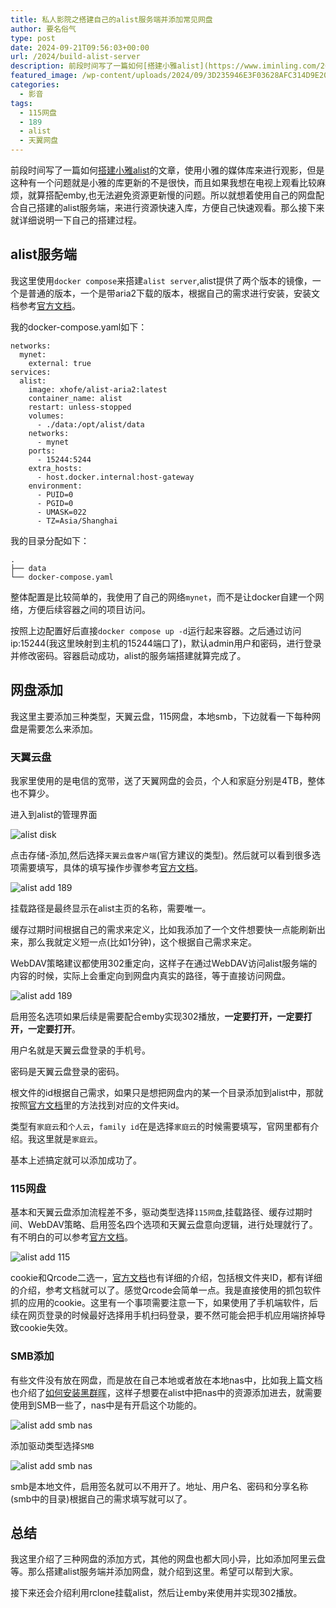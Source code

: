 ```yaml
---
title: 私人影院之搭建自己的alist服务端并添加常见网盘
author: 要名俗气
type: post
date: 2024-09-21T09:56:03+00:00
url: /2024/build-alist-server
description: 前段时间写了一篇如何[搭建小雅alist](https://www.iminling.com/2024/how-to-build-xiaoya-alist-and-use "搭建属于自己的影视小站：小雅Alist安装及使用")的文章，使用小雅的媒体库来进行观影，但是这种有一个问题就是小雅的库更新的不是很快，而且如果我想在电视上观看比较麻烦，就算搭配emby,也无法避免资源更新慢的问题。所以就想着使用自己的网盘配合自己搭建的alist服务端，来进行资源快速入库，方便自己快速观看。那么接下来就详细说明一下自己的搭建过程。
featured_image: /wp-content/uploads/2024/09/3D235946E3F03628AFC314D9E2018E97.png
categories:
  - 影音
tags:
  - 115网盘
  - 189
  - alist
  - 天翼网盘
---
```

前段时间写了一篇如何[搭建小雅alist](https://www.iminling.com/2024/how-to-build-xiaoya-alist-and-use "搭建属于自己的影视小站：小雅Alist安装及使用")的文章，使用小雅的媒体库来进行观影，但是这种有一个问题就是小雅的库更新的不是很快，而且如果我想在电视上观看比较麻烦，就算搭配emby,也无法避免资源更新慢的问题。所以就想着使用自己的网盘配合自己搭建的alist服务端，来进行资源快速入库，方便自己快速观看。那么接下来就详细说明一下自己的搭建过程。

## alist服务端

我这里使用`docker compose`来搭建`alist server`,alist提供了两个版本的镜像，一个是普通的版本，一个是带aria2下载的版本，根据自己的需求进行安装，安装文档参考[官方文档](https://alist.nn.ci/zh/guide/install/docker.html)。

我的docker-compose.yaml如下：

```
networks:
  mynet:
    external: true
services:
  alist:
    image: xhofe/alist-aria2:latest
    container_name: alist
    restart: unless-stopped
    volumes:
      - ./data:/opt/alist/data
    networks:
      - mynet
    ports:
      - 15244:5244
    extra_hosts:
      - host.docker.internal:host-gateway
    environment:
      - PUID=0
      - PGID=0
      - UMASK=022
      - TZ=Asia/Shanghai
```

我的目录分配如下：

```
.
├── data
└── docker-compose.yaml
```

整体配置是比较简单的，我使用了自己的网络`mynet`，而不是让docker自建一个网络，方便后续容器之间的项目访问。

按照上边配置好后直接`docker compose up -d`运行起来容器。之后通过访问ip:15244(我这里映射到主机的15244端口了)，默认admin用户和密码，进行登录并修改密码。容器启动成功，alist的服务端搭建就算完成了。

## 网盘添加

我这里主要添加三种类型，天翼云盘，115网盘，本地smb，下边就看一下每种网盘是需要怎么来添加。

### 天翼云盘

我家里使用的是电信的宽带，送了天翼网盘的会员，个人和家庭分别是4TB，整体也不算少。

进入到alist的管理界面

![alist disk](https://www.iminling.com/wp-content/uploads/2024/09/12346FDFD92375CFACA05F8AE99636F2.png)

点击存储-添加,然后选择`天翼云盘客户端`(官方建议的类型)。然后就可以看到很多选项需要填写，具体的填写操作步骤参考[官方文档](https://alist.nn.ci/zh/guide/drivers/189.html)。

![alist add 189](https://www.iminling.com/wp-content/uploads/2024/09/643C95E88930EA3944C1185A24EBB379.png)

挂载路径是最终显示在alist主页的名称，需要唯一。

缓存过期时间根据自己的需求来定义，比如我添加了一个文件想要快一点能刷新出来，那么我就定义短一点(比如1分钟)，这个根据自己需求来定。

WebDAV策略建议都使用302重定向，这样子在通过WebDAV访问alist服务端的内容的时候，实际上会重定向到网盘内真实的路径，等于直接访问网盘。

![alist add 189](https://www.iminling.com/wp-content/uploads/2024/09/35D3FFFECD6E46B2E2B13B4C3082C901.png)

启用签名选项如果后续是需要配合emby实现302播放，**一定要打开，一定要打开，一定要打开**。

用户名就是天翼云盘登录的手机号。

密码是天翼云盘登录的密码。

根文件的id根据自己需求，如果只是想把网盘内的某一个目录添加到alist中，那就按照[官方文档](https://alist.nn.ci/zh/guide/drivers/189.html)里的方法找到对应的文件夹id。

类型有`家庭云`和`个人云`，`family id`在是选择`家庭云`的时候需要填写，官网里都有介绍。我这里就是`家庭云`。

基本上述搞定就可以添加成功了。

### 115网盘

基本和天翼云盘添加流程差不多，驱动类型选择`115网盘`,挂载路径、缓存过期时间、WebDAV策略、启用签名四个选项和天翼云盘意向逻辑，进行处理就行了。有不明白的可以参考[官方文档](https://alist.nn.ci/zh/guide/drivers/115.html)。

![alist add 115](https://www.iminling.com/wp-content/uploads/2024/09/3D235946E3F03628AFC314D9E2018E98.png)

cookie和Qrcode二选一，[官方文档](https://alist.nn.ci/zh/guide/drivers/115.html#_1-qrcode-%E6%89%AB%E7%A0%81%E6%96%B9%E5%BC%8F%E7%99%BB%E5%BD%95)也有详细的介绍，包括根文件夹ID，都有详细的介绍，参考文档就可以了。感觉Qrcode会简单一点。我是直接使用的抓包软件抓的应用的cookie。这里有一个事项需要注意一下，如果使用了手机端软件，后续在网页登录的时候最好选择用手机扫码登录，要不然可能会把手机应用端挤掉导致cookie失效。

### SMB添加

有些文件没有放在网盘，而是放在自己本地或者放在本地nas中，比如我上篇文档也介绍了[如何安装黑群晖](https://www.iminling.com/2024/pve-install-nas "Proxmox VE(PVE)8.0安装黑群晖NAS并直通硬盘")，这样子想要在alist中把nas中的资源添加进去，就需要使用到SMB一些了，nas中是有开启这个功能的。

![alist add smb nas](https://www.iminling.com/wp-content/uploads/2024/09/6BFD9B721FB31AFA57FF87D6CF084938.png)

添加驱动类型选择`SMB`

![alist add smb nas](https://www.iminling.com/wp-content/uploads/2024/09/08EBBBA8CC68A83179643B66EBDB09EE.png)

smb是本地文件，启用签名就可以不用开了。地址、用户名、密码和分享名称(smb中的目录)根据自己的需求填写就可以了。

## 总结

我这里介绍了三种网盘的添加方式，其他的网盘也都大同小异，比如添加阿里云盘等。那么搭建alist服务端并添加网盘，就介绍到这里。希望可以帮到大家。

接下来还会介绍利用rclone挂载alist，然后让emby来使用并实现302播放。
